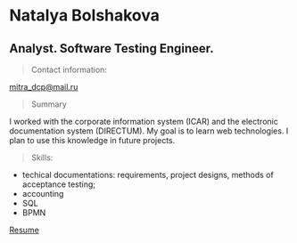 # Natalya Bolshakova
## Analyst. Software Testing Engineer.

> Contact information:

mitra_dcp@mail.ru

> Summary

I worked with the corporate information system (ICAR) and the electronic documentation system (DIRECTUM). My goal is to learn web technologies. I plan to use this knowledge in future projects.

> Skills: 

* techical documentations: requirements, project designs, methods of acceptance testing;
* accounting
* SQL
* BPMN

[Resume](https://togliatti.hh.ru/resume/09b59a1bff063c83f80039ed1f336836795446)
